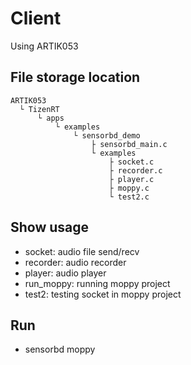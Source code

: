# Client
Using ARTIK053

## File storage location
```
ARTIK053
  └ TizenRT
      └ apps
          └ examples
              └ sensorbd_demo
                  ├ sensorbd_main.c
                  └ examples
                      ├ socket.c
                      ├ recorder.c
                      ├ player.c
                      ├ moppy.c
                      └ test2.c
```
            
## Show usage
- socket: audio file send/recv
- recorder: audio recorder
- player: audio player
- run_moppy: running moppy project
- test2: testing socket in moppy project

## Run 
- sensorbd moppy
